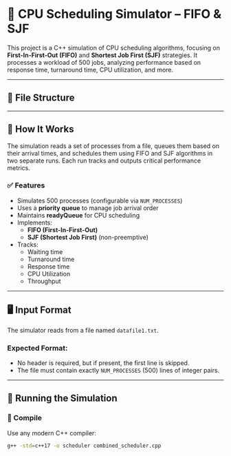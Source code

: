# 🧠 CPU Scheduling Simulator – FIFO & SJF

This project is a C++ simulation of CPU scheduling algorithms, focusing on **First-In-First-Out (FIFO)** and **Shortest Job First (SJF)** strategies. It processes a workload of 500 jobs, analyzing performance based on response time, turnaround time, CPU utilization, and more.

---

## 📁 File Structure


---

## 🚀 How It Works

The simulation reads a set of processes from a file, queues them based on their arrival times, and schedules them using FIFO and SJF algorithms in two separate runs. Each run tracks and outputs critical performance metrics.

### ✅ Features
- Simulates 500 processes (configurable via `NUM_PROCESSES`)
- Uses a **priority queue** to manage job arrival order
- Maintains **readyQueue** for CPU scheduling
- Implements:
  - **FIFO (First-In-First-Out)**
  - **SJF (Shortest Job First)** (non-preemptive)
- Tracks:
  - Waiting time
  - Turnaround time
  - Response time
  - CPU Utilization
  - Throughput

---

## 🖥️ Input Format

The simulator reads from a file named `datafile1.txt`.

### Expected Format:


- No header is required, but if present, the first line is skipped.
- The file must contain exactly `NUM_PROCESSES` (500) lines of integer pairs.

---

## 🧪 Running the Simulation

### 🔧 Compile
Use any modern C++ compiler:

```bash
g++ -std=c++17 -o scheduler combined_scheduler.cpp

